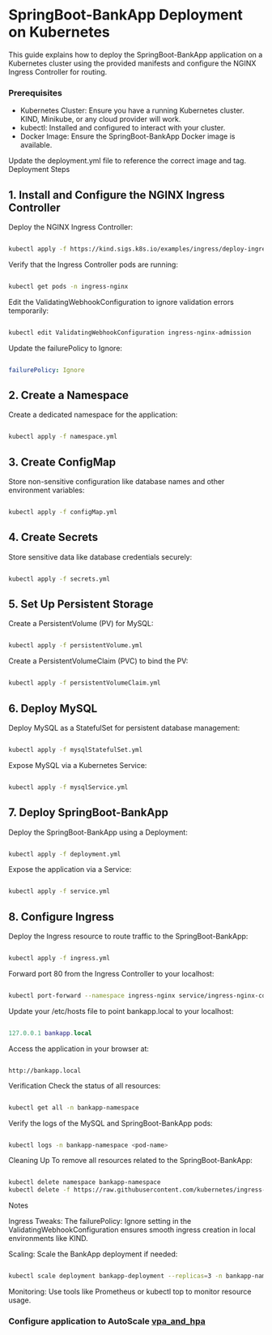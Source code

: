 # SpringBoot-BankApp Deployment on Kubernetes

This guide explains how to deploy the SpringBoot-BankApp application on a Kubernetes cluster using the provided manifests and configure the NGINX Ingress Controller for routing.

### Prerequisites

- Kubernetes Cluster: Ensure you have a running Kubernetes cluster. KIND, Minikube, or any cloud provider will work.
- kubectl: Installed and configured to interact with your cluster.
- Docker Image: Ensure the SpringBoot-BankApp Docker image is available. 

Update the deployment.yml file to reference the correct image and tag.
Deployment Steps

## 1. Install and Configure the NGINX Ingress Controller

Deploy the NGINX Ingress Controller:

```bash

kubectl apply -f https://kind.sigs.k8s.io/examples/ingress/deploy-ingress-nginx.yaml
```
Verify that the Ingress Controller pods are running:

```bash

kubectl get pods -n ingress-nginx
```
Edit the ValidatingWebhookConfiguration to ignore validation errors temporarily:

```bash

kubectl edit ValidatingWebhookConfiguration ingress-nginx-admission
```
Update the failurePolicy to Ignore:

```yaml

failurePolicy: Ignore
```

## 2. Create a Namespace

Create a dedicated namespace for the application:

```bash

kubectl apply -f namespace.yml
```
## 3. Create ConfigMap

Store non-sensitive configuration like database names and other environment variables:

```bash

kubectl apply -f configMap.yml
```

## 4. Create Secrets
Store sensitive data like database credentials securely:

```bash

kubectl apply -f secrets.yml
```

## 5. Set Up Persistent Storage
Create a PersistentVolume (PV) for MySQL:

```bash

kubectl apply -f persistentVolume.yml
```
Create a PersistentVolumeClaim (PVC) to bind the PV:

```bash

kubectl apply -f persistentVolumeClaim.yml
```

## 6. Deploy MySQL

Deploy MySQL as a StatefulSet for persistent database management:

```bash

kubectl apply -f mysqlStatefulSet.yml
```
Expose MySQL via a Kubernetes Service:

```bash

kubectl apply -f mysqlService.yml
```

## 7. Deploy SpringBoot-BankApp
Deploy the SpringBoot-BankApp using a Deployment:

```bash

kubectl apply -f deployment.yml
```
Expose the application via a Service:

```bash

kubectl apply -f service.yml
```

## 8. Configure Ingress
Deploy the Ingress resource to route traffic to the SpringBoot-BankApp:

```bash

kubectl apply -f ingress.yml
```

Forward port 80 from the Ingress Controller to your localhost:

```bash

kubectl port-forward --namespace ingress-nginx service/ingress-nginx-controller 80:80
```

Update your /etc/hosts file to point bankapp.local to your localhost:

```lua

127.0.0.1 bankapp.local
```
Access the application in your browser at:

```arduino

http://bankapp.local
```
Verification
Check the status of all resources:

```bash

kubectl get all -n bankapp-namespace
```
Verify the logs of the MySQL and SpringBoot-BankApp pods:

```bash

kubectl logs -n bankapp-namespace <pod-name>
```
Cleaning Up
To remove all resources related to the SpringBoot-BankApp:

```bash

kubectl delete namespace bankapp-namespace
kubectl delete -f https://raw.githubusercontent.com/kubernetes/ingress-nginx/main/deploy/static/provider/kind/deploy.yaml
```
Notes

Ingress Tweaks: The failurePolicy: Ignore setting in the ValidatingWebhookConfiguration ensures smooth ingress creation in local environments like KIND.

Scaling: Scale the BankApp deployment if needed:

```bash

kubectl scale deployment bankapp-deployment --replicas=3 -n bankapp-namespace
```
Monitoring: Use tools like Prometheus or kubectl top to monitor resource usage.

### Configure application to AutoScale [vpa_and_hpa](hpa_vpa.md)
